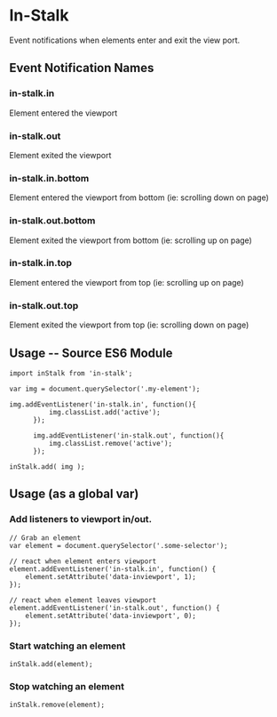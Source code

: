 # In-Stalk

Event notifications when elements enter and exit the view port.



## Event Notification Names

### in-stalk.in
Element entered the viewport

### in-stalk.out
Element exited the viewport


### in-stalk.in.bottom
Element entered the viewport from bottom (ie: scrolling down on page)


### in-stalk.out.bottom
Element exited the viewport from bottom (ie: scrolling up on page)


### in-stalk.in.top
Element entered the viewport from top (ie: scrolling up on page)

### in-stalk.out.top
Element exited the viewport from top (ie: scrolling down on page)




## Usage -- Source ES6 Module


	import inStalk from 'in-stalk';

	var img = document.querySelector('.my-element');

	img.addEventListener('in-stalk.in', function(){
	          img.classList.add('active');
	      });

	      img.addEventListener('in-stalk.out', function(){
	          img.classList.remove('active');
	      });

	inStalk.add( img );




## Usage (as a global var)


### Add listeners to viewport in/out.


	// Grab an element
	var element = document.querySelector('.some-selector');

	// react when element enters viewport
	element.addEventListener('in-stalk.in', function() {
	    element.setAttribute('data-inviewport', 1);
	});

	// react when element leaves viewport
	element.addEventListener('in-stalk.out', function() {
	    element.setAttribute('data-inviewport', 0);
	});


### Start watching an element


	inStalk.add(element);


### Stop watching an element


	inStalk.remove(element);


